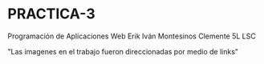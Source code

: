 # PRACTICA-3
Programación de Aplicaciones Web
Erik Iván Montesinos Clemente 5L LSC

"Las imagenes en el trabajo fueron direccionadas por medio de links"

